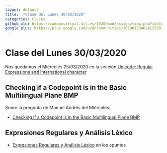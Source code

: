 ```yaml
---
layout: default
title:  "Clase del Lunes 30/03/2020"
categories: Clases
github_alu: https://campusvirtual.ull.es/1920/mod/assign/view.php?id=187733
google_plus: https://plus.google.com/u/0/communities/101901734024125937720
---
```


# Clase del Lunes 30/03/2020

Nos quedamos el Miércoles 25/03/2020 en la sección [Unicode: Regular Expressions and International character](tema2-expresiones-regulares-y-analisis-lexico/#unicode-regular-expressions-and-international-characters)

## Checking if a Codepoint is in the Basic Multilingual Plane BMP

Sobre la pregunta de Manuel Andrés del Miércoles:

* [Checking if a Codepoint is in the Basic Multilingual Plane BMP](https://ull-esit-pl-1819.github.io/introduccion/tema2-expresiones-regulares-y-analisis-lexico/#checking-if-a-codepoint-is-in-the-basic-multilingual-plane-bmp)


## Expresiones Regulares y Análisis Léxico

* [Expresiones Regulares y Análisis Léxico]({{site.baseurl}}/tema2-expresiones-regulares-y-analisis-lexico/) en los apuntes

